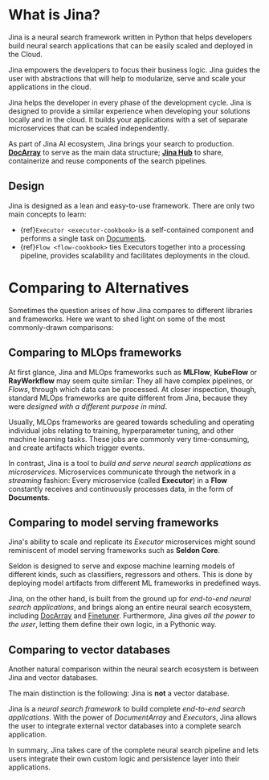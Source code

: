 # What is Jina?

Jina is a neural search framework written in Python that helps developers build neural search applications that can be easily scaled and deployed in the Cloud.



Jina empowers the developers to focus their business logic. Jina guides the user with abstractions that will help to modularize, serve and scale your applications in the cloud.

Jina helps the developer in every phase of the development cycle. Jina is designed to provide a similar experience when developing your solutions locally and in the cloud. It builds your applications with a set of separate microservices that can be scaled independently. 

As part of Jina AI ecosystem, Jina brings your search to production. [**DocArray**](https://docarray.jina.ai/) to serve as the main data structure; [**Jina Hub**](https://hub.jina.ai/) to share, containerize and reuse components of the search pipelines.



## Design 

Jina is designed as a lean and easy-to-use framework. There are only two main concepts to learn:

- {ref}`Executor <executor-cookbook>` is a self-contained component and performs a single task on [Documents](https://docarray.jina.ai/).
- {ref}`Flow <flow-cookbook>` ties Executors together into a processing pipeline, provides scalability and facilitates deployments in the cloud.


# Comparing to Alternatives

Sometimes the question arises of how Jina compares to different libraries and frameworks. Here we want to shed light on some of the
most commonly-drawn comparisons:

## Comparing to MLOps frameworks

At first glance, Jina and MLOps frameworks such as **MLFlow**, **KubeFlow** or **RayWorkflow** may seem quite similar:
They all have complex pipelines, or *Flows*, through which data can be processed.
At closer inspection, though, standard MLOps frameworks are quite different from Jina, because they were *designed with
a different purpose in mind*.

Usually, MLOps frameworks are geared towards scheduling and operating individual jobs relating to training,
hyperparameter tuning, and other machine learning tasks.
These jobs are commonly very time-consuming, and create artifacts which trigger events.

In contrast, Jina is a tool to *build and serve neural search applications as microservices*.
Microservices communicate through the network in a *streaming* fashion: Every microservice (called **Executor**) in a
**Flow** constantly receives and continuously processes data, in the form of **Documents**.

## Comparing to model serving frameworks

Jina's ability to scale and replicate its *Executor* microservices might sound reminiscent of model serving frameworks
such as **Seldon Core**.

Seldon is designed to serve and expose machine learning models of different kinds, such as classifiers, regressors and others.
This is done by deploying model artifacts from different ML frameworks in predefined ways.

Jina, on the other hand, is built from the ground up for *end-to-end neural search applications*, and brings along an
entire neural search ecosystem, including [DocArray](https://docarray.jina.ai/) and [Finetuner](https://finetuner.jina.ai/).
Furthermore, Jina gives *all the power to the user*, letting them define their own logic, in a Pythonic way.

## Comparing to vector databases

Another natural comparison within the neural search ecosystem is between Jina and vector databases.

The main distinction is the following: Jina is **not** a vector database. 

Jina is a *neural search framework* to build complete *end-to-end search applications*.
With the power of *DocumentArray* and *Executors*, Jina allows the user to integrate external vector databases into a
complete search application.
 
In summary, Jina takes care of the complete neural search pipeline and lets users integrate their own custom logic
and persistence layer into their applications.
